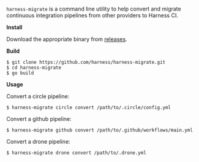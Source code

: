 `harness-migrate` is a command line utility to help convert and migrate
continuous integration pipelines from other providers to Harness CI.

__Install__

Download the appropriate binary from 
[releases](https://github.com/harness/harness-migrate/releases).

__Build__

```term
$ git clone https://github.com/harness/harness-migrate.git
$ cd harness-migrate
$ go build
```

__Usage__

Convert a circle pipeline:

```term
$ harness-migrate circle convert /path/to/.circle/config.yml
```

Convert a github pipeline:

```term
$ harness-migrate github convert /path/to/.github/workflows/main.yml
```

Convert a drone pipeline:

```term
$ harness-migrate drone convert /path/to/.drone.yml
```
